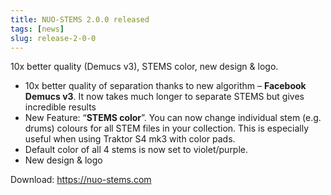 ```yaml
---
title: NUO-STEMS 2.0.0 released
tags: [news]
slug: release-2-0-0
---
```


10x better quality (Demucs v3), STEMS color, new design & logo.

<!-- truncate -->

- 10x better quality of separation thanks to new algorithm – **Facebook Demucs v3**. It now takes much longer to separate STEMS but gives incredible results
- New Feature: “**STEMS color**”. You can now change individual stem (e.g. drums) colours for all STEM files in your collection. This is especially useful when using Traktor S4 mk3 with color pads.
- Default color of all 4 stems is now set to violet/purple.
- New design & logo

Download: https://nuo-stems.com
